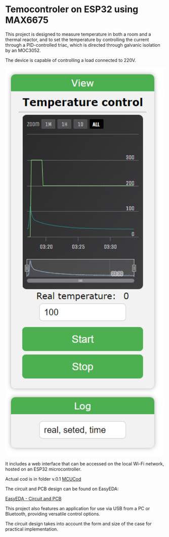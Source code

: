 <h1>Temocontroler on ESP32 using MAX6675</h1>

<p>This project is designed to measure temperature in both a room and a thermal reactor, and to set the temperature by controlling the current through a PID-controlled triac, which is directed through galvanic isolation by an MOC3052.</p>

<p>The device is capable of controlling a load connected to 220V.</p>

<p align="center"><img src="img/WebInterface2.png" alt="Web Interface" width="600"></p>

<p>It includes a web interface that can be accessed on the local Wi-Fi network, hosted on an ESP32 microcontroller.</p>

<p>Actual cod is in folder v.0.1 <a href="V.0.1/MCUCod/MCUCod.ino"> MCUCod </a></p>

<p>The circuit and PCB design can be found on EasyEDA:</p>

<a href="https://oshwlab.com/creciunelcatalin/controlul-temperaturii">EasyEDA - Circuit and PCB</a>

<p>This project also features an application for use via USB from a PC or Bluetooth, providing versatile control options.</p>

<p>The circuit design takes into account the form and size of the case for practical implementation.</p>
